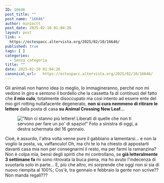 ```yaml
---
ID: 16646
post_title: ""
post_name: "16646"
author: minioctt
post_date: 2025-02-10 01:04:26
layout: post
link: >
  https://octospacc.altervista.org/2025/02/10/16646/
published: true
tags: [ ]
categories:
  - Senza categoria
title: ""
date: 2025-02-10 01:04:26
canonical_url:   https://octospacc.altervista.org/2025/02/10/16646/
---
```

<!-- wp:paragraph -->
<p>Gli animali non hanno idea (o meglio, lo immagineranno, perché non mi vedono in giro e sentono il bordello che la cassetta fa di continuo) del fatto che <strong>il mio culo</strong>, totalmente disoccupato ma così intento ad essere ente del mio girl rotting nullafacente degenerato, <strong>non si cura nemmeno di ritirare le lettere</strong> dalla posta di casa <strong>su Animal Crossing New Leaf...</strong></p>
<!-- /wp:paragraph -->

<!-- wp:paragraph -->
<p></p>
<!-- /wp:paragraph -->

<!-- wp:image {"id":16645,"sizeSlug":"large","linkDestination":"none"} -->
<figure class="wp-block-image size-large"><img src="{{site.cdnurl}}/assets/uploads/2025/02/20250210_0042477643480333326104875-960x720.jpg" alt="&quot;Non ci stanno più lettere! Liberati di quelle che non ti servono per fare un po' di spazio!&quot;
Foto a sinistra di oggi, a destra schermata del 16 gennaio." class="wp-image-16645"/></figure>
<!-- /wp:image -->

<!-- wp:paragraph -->
<p></p>
<!-- /wp:paragraph -->

<!-- wp:paragraph -->
<p>Cioè, è assurdo, l'altra volta venne pure il gabbiano a lamentarsi... e non la voglio la posta, va, vaffanculo! Oh, ma chi te lo ha chiesto di appostarti davanti casa mia non per consegnarmi il resto, ma per farmi la ramanzina? Non è colpa mia, bensì degli spiriti che mi controllano, se <strong>già letteralmente 3 settimane fa</strong> mi sono ritrovata la buca piena, ma ho avuto l'indecenza di svuotarla solo in parte... E, più che altro, mi sorprende che oggi non si sia di nuovo riempita al 100%; Cos'è, tra gennaio e febbraio la gente non scrive?? Non manda regali???</p>
<!-- /wp:paragraph -->